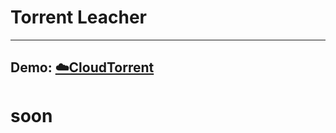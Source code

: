 # Torrent Leacher
------------------

<h2><b>Demo:</b> <a href='roseloverx.tk/'>☁️CloudTorrent</a></h2>

# soon
